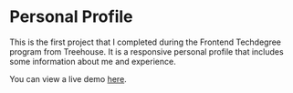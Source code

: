 # Personal Profile

This is the first project that I completed during the Frontend Techdegree program from Treehouse. It is a responsive personal profile that includes some information about me and experience. 

You can view a live demo [here](https://alyssavoccia.github.io/personal-profile/).
